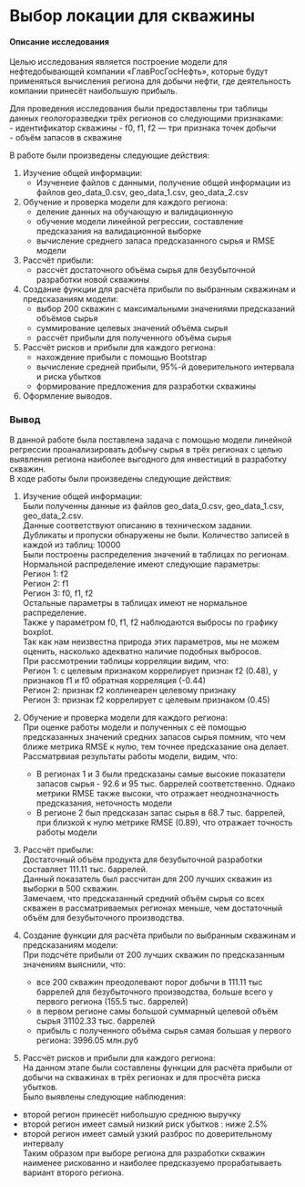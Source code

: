 # Выбор локации для скважины
#### Описание исследования  
Целью исследования является построение модели для нефтедобывающей компании «ГлавРосГосНефть», 
которые будут применяться вычисления региона для добычи нефти, где деятельность компании принесёт наибольшую прибыль.  
   


Для проведения исследования были предоставлены три таблицы данных геологоразведки трёх регионов со следующими признаками:   
    - идентификатор скважины 
    - f0, f1, f2 — три признака точек добычи  
    - объём запасов в скважине
      
    
В работе были произведены следующие действия:  

1) Изучение общей информации:  
    - Изученеие файлов с данными, получение общей информации из файлов geo_data_0.csv, geo_data_1.csv, geo_data_2.csv      
2) Обучение и проверка модели для каждого региона:    
    - деление данных на обучающую и валидационную    
    - обучение модели линейной регрессии, составление предсказания на валидационной выборке    
    - вычисление среднего запаса предсказанного сырья и RMSE модели    
3) Рассчёт прибыли:    
    - рассчёт достаточного объёма сырья для безубыточной разработки новой скважины
4) Создание функции для расчёта прибыли по выбранным скважинам и предсказаниям модели:  
    - выбор 200 скважин с максимальными значениями предсказаний объёмов сырья   
    - суммирование целевых значений объёма сырья  
    - рассчёт прибыли для полученного объёма сырья
5) Рассчёт рисков и прибыли для каждого региона:    
    - нахождение прибыли с помощью Bootstrap
    - вычисление средней прибыли, 95%-й доверительного интервала и риска убытков  
    - формирование предложения для разработки скважины       
6) Оформление выводов.  
### Вывод   

В данной работе была поставлена задача с помощью модели линейной регрессии проанализировать добычу сырья в трёх регионах с целью выявления региона наиболее выгодного для инвестиций в разработку скважин.  
В ходе работы были произведены следующие действия:  
1) Изучение общей информации:  
Были полученны данные из файлов geo_data_0.csv, geo_data_1.csv, geo_data_2.csv.     
Данные соответствуют описанию в техническом задании.      
Дубликаты и пропуски обнаружены не были. Количество записей в каждой из таблиц: 10000       
Были построены распределения значений в таблицах по регионам.       
Нормальной распределение имеют следующие параметры:    
    Регион 1: f2    
    Регион 2: f1   
    Регион 3: f0, f1, f2    
Остальные параметры в таблицах имеют не нормальное распределение.  
Также у параметром f0, f1, f2 наблюдаются выбросы по графику boxplot.   
Так как нам неизвестна природа этих параметров, мы не можем оценить, насколько адекватно наличие подобных выбросов.       
При рассмотрении таблицы корреляции видим, что:  
    Регион 1: с целевым признаком коррелирует признак f2 (0.48), у признаков f1 и f0 обратная корреляция (-0.44)     
    Регион 2: признак f2 коллинеарен целевому признаку     
    Регион 3: признак f2 коррелирует с целевым признаком (0.45)      
        
2) Обучение и проверка модели для каждого региона:     
При оценке работы модели и полученных с её помощью предсказанных значений средних запасов сырья помним, 
что чем ближе метрика RMSE к нулю, тем точнее предсказание она делает.  
Рассматрвиая результаты работы модели, видим, что:  
    - В регионах 1 и 3 были предсказаны самые высокие показатели запасов сырья - 92.6 и 95 тыс. баррелей соответственно. 
    Однако метрики RMSE также высоки, что отражает неоднозначность предсказания, неточность модели  
    - В регионе 2 был предсказан запас сырья в 68.7  тыс. баррелей, при близкой к нулю метрике RMSE (0.89), что отражает точность работы модели  

3) Рассчёт прибыли:    
Достаточный объём продукта для безубыточной разработки составляет 111.11 тыс. баррелей.    
Данный показатель был рассчитан для 200 лучших скважин из выборки в 500 скважин.    
Замечаем, что предсказанный средний объём сырья со всех скважен в рассматриваемых регионах меньше, чем достаточный объём для безубыточного производства.  
4) Создание функции для расчёта прибыли по выбранным скважинам и предсказаниям модели:  
При подсчёте прибыли от 200 лучших скважин по предсказанным значениям выяснили, что:  
    - все 200 скважин преодолевают порог добычи в 111.11 тыс баррелей для безубыточного производства, больше всего у первого региона (155.5 тыс. баррелей)  
    - в первом регионе самы большой суммарный целевой объём сырья 31102.33 тыс. баррелей  
    - прибыль с полученного объёма сырья самая большая у первого региона: 3996.05 млн.руб
5) Рассчёт рисков и прибыли для каждого региона:    
На данном этапе были составлены функции для расчёта прибыли от добычи на скважинах в трёх регионах и для просчёта риска убытков.  
Было выявлены следующие наблюдения:  
- второй регион принесёт нибольшую среднюю выручку  
- второй регион имеет самый низкий риск убытков : ниже 2.5%  
- второй регион имеет самый узкий разброс по доверительному интервалу  
Таким образом при выборе региона для разработки скважин наименее рискованно и наиболее предсказуемо прорабатываеть вариант второго региона.       
  
